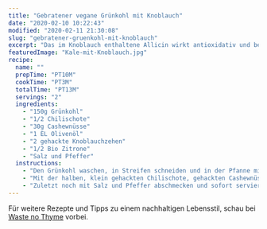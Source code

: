```yaml
---
title: "Gebratener vegane Grünkohl mit Knoblauch"
date: "2020-02-10 10:22:43"
modified: "2020-02-11 21:30:08"
slug: "gebratener-gruenkohl-mit-knoblauch"
excerpt: "Das im Knoblauch enthaltene Allicin wirkt antioxidativ und bekämpft freie Radikale. Noch dazu ist Knoblauch reich an den Vitaminen B1, B6 und C, sowie Kalzium, Kupfer und Selen. "
featuredImage: "Kale-mit-Knoblauch.jpg"
recipe:
  name: ""
  prepTime: "PT10M"
  cookTime: "PT3M"
  totalTime: "PT13M"
  servings: "2"
  ingredients:
    - "150g Grünkohl"
    - "1/2 Chilischote"
    - "30g Cashewnüsse"
    - "1 EL Olivenöl"
    - "2 gehackte Knoblauchzehen"
    - "1/2 Bio Zitrone"
    - "Salz und Pfeffer"
  instructions:
    - "Den Grünkohl waschen, in Streifen schneiden und in der Pfanne mit einem Spritzer Wasser etwa 3 Minuten anbraten, bis er dunkelgrüng geworden ist und zusammen gefallen."
    - "Mit der halben, klein gehackten Chilischote, gehackten Cashewnüssen, Olivenöl und den gehackten Knoblauchzehen mischen. Die Schale der Zitrone abreiben und den Saft auspressen, ebenfalls zum Kale mischen."
    - "Zuletzt noch mit Salz und Pfeffer abschmecken und sofort servieren."
---
```


Für weitere Rezepte und Tipps zu einem nachhaltigen Lebensstil, schau bei [Waste no Thyme](https://wastenothyme.com) vorbei.